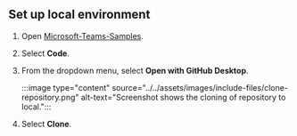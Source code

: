 ## Set up local environment 

1. Open [Microsoft-Teams-Samples](https://github.com/OfficeDev/Microsoft-Teams-Samples).
1. Select **Code**.
1. From the dropdown menu, select **Open with GitHub Desktop**.

   :::image type="content" source="../../assets/images/include-files/clone-repository.png" alt-text="Screenshot shows the cloning of repository to local.":::

1. Select **Clone**. 
